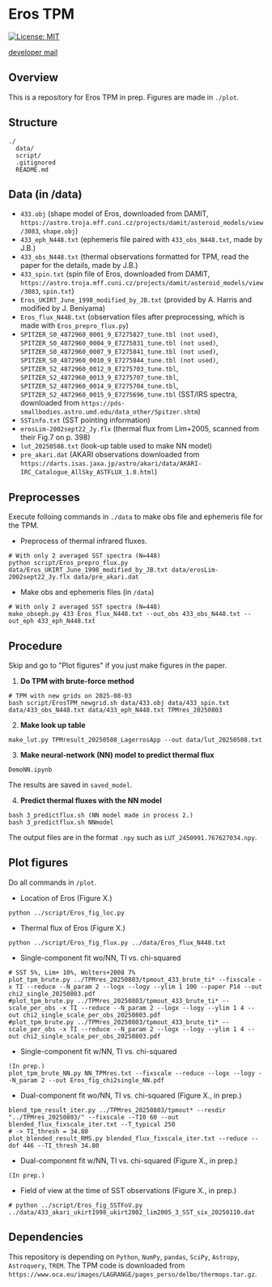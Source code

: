 # Eros TPM
[![License: MIT](https://img.shields.io/badge/License-MIT-yellow.svg)](https://opensource.org/licenses/MIT)

[developer mail](mailto:jbeniyama@oca.eu)

## Overview
This is a repository for Eros TPM in prep.
Figures are made in `./plot`.

## Structure 
```
./
  data/
  script/
  .gitignored
  README.md
```

## Data (in /data)
* `433.obj` (shape model of Eros, downloaded from DAMIT, `https://astro.troja.mff.cuni.cz/projects/damit/asteroid_models/view/3083`, `shape.obj`)
* `433_eph_N448.txt` (ephemeris file paired with `433_obs_N448.txt`, made by J.B.)
* `433_obs_N448.txt` (thermal observations formatted for TPM, read the paper for the details, made by J.B.)
* `433_spin.txt` (spin file of Eros, downloaded from DAMIT, `https://astro.troja.mff.cuni.cz/projects/damit/asteroid_models/view/3083`, `spin.txt`)
* `Eros_UKIRT_June_1998_modified_by_JB.txt` (provided by A. Harris and modified by J. Beniyama)
* `Eros_flux_N448.txt` (observation files after preprocessing, which is made with `Eros_prepro_flux.py`)
* `SPITZER_S0_4872960_0001_9_E7275827_tune.tbl (not used)`, `SPITZER_S0_4872960_0004_9_E7275831_tune.tbl (not used)`,
  `SPITZER_S0_4872960_0007_9_E7275841_tune.tbl (not used)`, `SPITZER_S0_4872960_0010_9_E7275844_tune.tbl (not used)`,
  `SPITZER_S2_4872960_0012_9_E7275703_tune.tbl`, `SPITZER_S2_4872960_0013_9_E7275707_tune.tbl`,
  `SPITZER_S2_4872960_0014_9_E7275704_tune.tbl`, `SPITZER_S2_4872960_0015_9_E7275696_tune.tbl`
  (SST/IRS spectra, downloaded from `https://pds-smallbodies.astro.umd.edu/data_other/Spitzer.shtm`)
* `SSTinfo.txt` (SST pointing information)
* `erosLim-2002sept22_Jy.flx` (thermal flux from Lim+2005, scanned from their Fig.7 on p. 398)
* `lut_20250508.txt` (look-up table used to make NN model)
* `pre_akari.dat` (AKARI observations downloaded from `https://darts.isas.jaxa.jp/astro/akari/data/AKARI-IRC_Catalogue_AllSky_ASTFLUX_1.0.html`)

## Preprocesses
Execute folloing commands in `./data` to make obs file and ephemeris file for the TPM.

- Preprocess of thermal infrared fluxes.
``` 
# With only 2 averaged SST spectra (N=448)
python script/Eros_prepro_flux.py data/Eros_UKIRT_June_1998_modified_by_JB.txt data/erosLim-2002sept22_Jy.flx data/pre_akari.dat
``` 

- Make obs and ephemeris files (in `/data`)
```
# With only 2 averaged SST spectra (N=448)
make_obseph.py 433 Eros_flux_N448.txt --out_obs 433_obs_N448.txt --out_eph 433_eph_N448.txt
```

## Procedure
Skip and go to "Plot figures" if you just make figures in the paper.

1. **Do TPM with brute-force method**
```
# TPM with new grids on 2025-08-03
bash script/ErosTPM_newgrid.sh data/433.obj data/433_spin.txt data/433_obs_N448.txt data/433_eph_N448.txt TPMres_20250803
```

2. **Make look up table**
```
make_lut.py TPMresult_20250508_LagerrosApp --out data/lut_20250508.txt
```

3. **Make neural-network (NN) model to predict thermal flux**
```
DemoNN.ipynb
```
The results are saved in `saved_model`.

4. **Predict thermal fluxes with the NN model**
```
bash 3_predictflux.sh (NN model made in process 2.)
bash 3_predictflux.sh NNmodel
```
The output files are in the format `.npy` such as `LUT_2450991.767627034.npy`.


## Plot figures
Do all commands in `/plot`.

- Location of Eros (Figure X.)
``` 
python ../script/Eros_fig_loc.py
```

- Thermal flux of Eros (Figure X.)
``` 
python ../script/Eros_fig_flux.py ../data/Eros_flux_N448.txt
```

- Single-component fit wo/NN, TI vs. chi-squared 
```
# SST 5%, Lim+ 10%, Wolters+2008 7%
plot_tpm_brute.py ../TPMres_20250803/tpmout_433_brute_ti* --fixscale -x TI --reduce --N_param 2 --logx --logy --ylim 1 100 --paper P14 --out chi2_single_20250803.pdf
#plot_tpm_brute.py ../TPMres_20250803/tpmout_433_brute_ti* --scale_per_obs -x TI --reduce --N_param 2 --logx --logy --ylim 1 4 --out chi2_single_scale_per_obs_20250803.pdf
#plot_tpm_brute.py ../TPMres_20250803/tpmout_433_brute_ti* --scale_per_obs -x TI --reduce --N_param 2 --logx --logy --ylim 1 4 --out chi2_single_scale_per_obs_20250803.pdf
```

- Single-component fit w/NN, TI vs. chi-squared 
```
(In prep.)
plot_tpm_brute_NN.py NN_TPMres.txt --fixscale --reduce --logx --logy --N_param 2 --out Eros_fig_chi2single_NN.pdf
```

- Dual-component fit wo/NN, TI vs. chi-squared (Figure X., in prep.)
```
blend_tpm_result_iter.py ../TPMres_20250803/tpmout* --resdir "../TPMres_20250803/" --fixscale --TI0 60 --out blended_flux_fixscale_iter.txt --T_typical 250
# -> TI_thresh = 34.80
plot_blended_result_RMS.py blended_flux_fixscale_iter.txt --reduce --dof 446 --TI_thresh 34.80
```
- Dual-component fit w/NN, TI vs. chi-squared (Figure X., in prep.)
```
(In prep.)
```

- Field of view at the time of SST observations (Figure X., in prep.)
```
# python ../script/Eros_fig_SSTFoV.py ../data/433_akari_ukirt1998_ukirt2002_lim2005_3_SST_six_20250110.dat
``` 

## Dependencies
This repository is depending on `Python`, `NumPy`, `pandas`, `SciPy`, `Astropy`, `Astroquery`, `TREM`.
The TPM code is downloaded from `https://www.oca.eu/images/LAGRANGE/pages_perso/delbo/thermops.tar.gz`.
